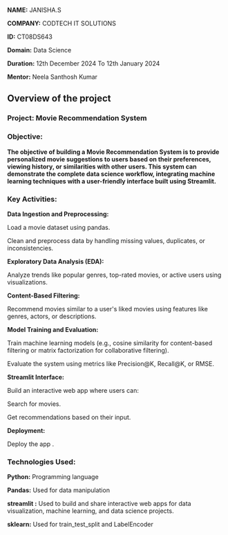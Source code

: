 **NAME:** JANISHA.S

**COMPANY:**  CODTECH IT SOLUTIONS

**ID:** CT08DS643

**Domain:** Data Science

**Duration:** 12th December 2024 To 12th January 2024

**Mentor:** Neela Santhosh Kumar

## Overview of the project
### Project: Movie Recommendation System
### Objective:
**The objective of building a Movie Recommendation System is to provide personalized movie suggestions to users based on their preferences, viewing history, or similarities with other users. This system can demonstrate the complete data science workflow, integrating machine learning techniques with a user-friendly interface built using Streamlit.** 

### Key Activities: 
**Data Ingestion and Preprocessing:**

Load a movie dataset using pandas.

Clean and preprocess data by handling missing values, duplicates, or inconsistencies.

**Exploratory Data Analysis (EDA):**

Analyze trends like popular genres, top-rated movies, or active users using visualizations.

**Content-Based Filtering:**

Recommend movies similar to a user's liked movies using features like genres, actors, or descriptions.

**Model Training and Evaluation:**

Train machine learning models (e.g., cosine similarity for content-based filtering or matrix factorization for collaborative filtering).

Evaluate the system using metrics like Precision@K, Recall@K, or RMSE.

**Streamlit Interface:**

Build an interactive web app where users can:

Search for movies.

Get recommendations based on their input.

**Deployment:**

Deploy the app .

### Technologies Used:
**Python:** Programming language

**Pandas:** Used for data manipulation

**streamlit :** Used to build and share interactive web apps for data visualization, machine learning, and data science projects. 

**sklearn:** Used for train_test_split and LabelEncoder
